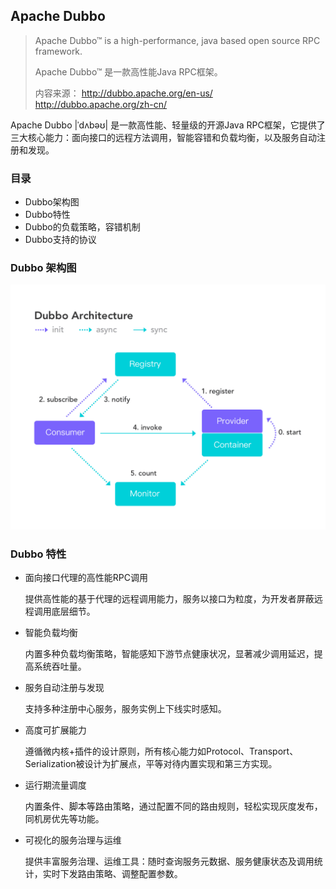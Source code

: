 ## Apache Dubbo

> Apache Dubbo™ is a high-performance, java based open source RPC framework.
>
> Apache Dubbo™ 是一款高性能Java RPC框架。
>
> 内容来源： http://dubbo.apache.org/en-us/
> http://dubbo.apache.org/zh-cn/

Apache Dubbo |ˈdʌbəʊ| 是一款高性能、轻量级的开源Java RPC框架，它提供了三大核心能力：面向接口的远程方法调用，智能容错和负载均衡，以及服务自动注册和发现。

### 目录
* Dubbo架构图
* Dubbo特性
* Dubbo的负载策略，容错机制
* Dubbo支持的协议


### Dubbo 架构图

![images](../Architecture/RPC/images/dubbo-architecture.png)

### Dubbo 特性

* 面向接口代理的高性能RPC调用

    提供高性能的基于代理的远程调用能力，服务以接口为粒度，为开发者屏蔽远程调用底层细节。

* 智能负载均衡

    内置多种负载均衡策略，智能感知下游节点健康状况，显著减少调用延迟，提高系统吞吐量。

* 服务自动注册与发现

    支持多种注册中心服务，服务实例上下线实时感知。

* 高度可扩展能力

    遵循微内核+插件的设计原则，所有核心能力如Protocol、Transport、Serialization被设计为扩展点，平等对待内置实现和第三方实现。

* 运行期流量调度

    内置条件、脚本等路由策略，通过配置不同的路由规则，轻松实现灰度发布，同机房优先等功能。

* 可视化的服务治理与运维

    提供丰富服务治理、运维工具：随时查询服务元数据、服务健康状态及调用统计，实时下发路由策略、调整配置参数。
 
 
 